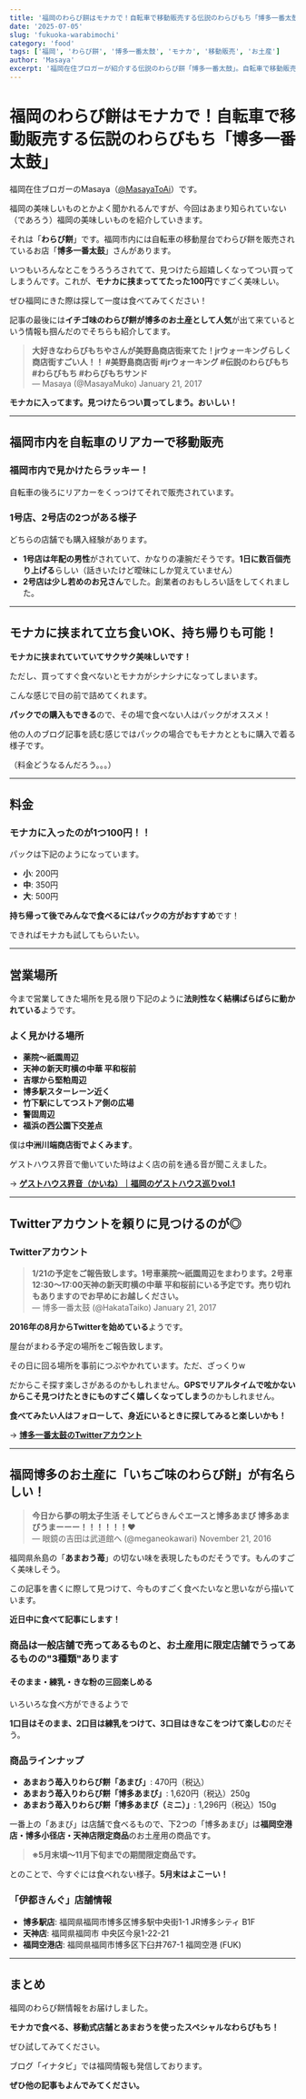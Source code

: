 ```yaml
---
title: '福岡のわらび餅はモナカで！自転車で移動販売する伝説のわらびもち「博多一番太鼓」'
date: '2025-07-05'
slug: 'fukuoka-warabimochi'
category: 'food'
tags: ['福岡', 'わらび餅', '博多一番太鼓', 'モナカ', '移動販売', 'お土産']
author: 'Masaya'
excerpt: '福岡在住ブロガーが紹介する伝説のわらび餅「博多一番太鼓」。自転車で移動販売するモナカ入りわらび餅の魅力と、いちご味の博多あまびについて詳しく解説します。'
---
```


# 福岡のわらび餅はモナカで！自転車で移動販売する伝説のわらびもち「博多一番太鼓」

福岡在住ブロガーのMasaya（[@MasayaToAi](https://x.com/MasayaToAi)）です。

福岡の美味しいものとかよく聞かれるんですが、今回はあまり知られていない（であろう）福岡の美味しいものを紹介していきます。

それは「**わらび餅**」です。福岡市内には自転車の移動屋台でわらび餅を販売されているお店「**博多一番太鼓**」さんがあります。

いつもいろんなとこをうろうろされてて、見つけたら超嬉しくなってつい買ってしまうんです。これが、**モナカに挟まっててたった100円**ですごく美味しい。

ぜひ福岡にきた際は探して一度は食べてみてください！

記事の最後には**イチゴ味のわらび餅が博多のお土産として人気**が出て来ているという情報も掴んだのでそちらも紹介してます。

> **大好きなわらびもちやさんが美野島商店街来てた！jrウォーキングらしく商店街すごい人！！ #美野島商店街 #jrウォーキング #伝説のわらびもち #わらびもち #わらびもちサンド**  
> — Masaya (@MasayaMuko) January 21, 2017

**モナカに入ってます。見つけたらつい買ってしまう。おいしい！**

---

## 福岡市内を自転車のリアカーで移動販売

### 福岡市内で見かけたらラッキー！

自転車の後ろにリアカーをくっつけてそれで販売されています。

### 1号店、2号店の2つがある様子

どちらの店舗でも購入経験があります。

- **1号店は年配の男性**がされていて、かなりの凄腕だそうです。**1日に数百個売り上げる**らしい（話きいたけど曖昧にしか覚えていません）
- **2号店は少し若めのお兄さん**でした。創業者のおもしろい話をしてくれました。

---

## モナカに挟まれて立ち食いOK、持ち帰りも可能！

**モナカに挟まれていていてサクサク美味しいです！**

ただし、買ってすぐ食べないとモナカがシナシナになってしまいます。

こんな感じで目の前で詰めてくれます。

**パックでの購入もできる**ので、その場で食べない人はパックがオススメ！

他の人のブログ記事を読む感じではパックの場合でもモナカとともに購入で着る様子です。

（料金どうなるんだろう。。。）

---

## 料金

### モナカに入ったのが1つ100円！！

パックは下記のようになっています。

- **小**: 200円
- **中**: 350円
- **大**: 500円

**持ち帰って後でみんなで食べるにはパックの方がおすすめ**です！

できればモナカも試してもらいたい。

---

## 営業場所

今まで営業してきた場所を見る限り下記のように**法則性なく結構ばらばらに動かれている**ようです。

### よく見かける場所

- **薬院〜祇園周辺**
- **天神の新天町横の中華 平和桜前**
- **吉塚から堅粕周辺**
- **博多駅スターレーン近く**
- **竹下駅にしてつストア側の広場**
- **警固周辺**
- **福浜の西公園下交差点**

僕は**中洲川端商店街でよくみます**。

ゲストハウス界音で働いていた時はよく店の前を通る音が聞こえました。

→ **[ゲストハウス界音（かいね）｜福岡のゲストハウス巡りvol.1](/guesthouse-nihonjin)**

---

## Twitterアカウントを頼りに見つけるのが◎

### Twitterアカウント

> **1/21の予定をご報告致します。1号車薬院〜祇園周辺をまわります。2号車12:30〜17:00天神の新天町横の中華 平和桜前にいる予定です。売り切れもありますのでお早めにお越しください。**  
> — 博多一番太鼓 (@HakataTaiko) January 21, 2017

**2016年の8月からTwitterを始めている**ようです。

屋台がまわる予定の場所をご報告致します。

その日に回る場所を事前につぶやかれています。ただ、ざっくりw

だからこそ探す楽しさがあるのかもしれません。**GPSでリアルタイムで呟かないからこそ見つけたときにものすごく嬉しくなってしまう**のかもしれません。

**食べてみたい人はフォローして、身近にいるときに探してみると楽しいかも！**

→ **[博多一番太鼓のTwitterアカウント](https://twitter.com/HakataTaiko)**

---

## 福岡博多のお土産に「いちご味のわらび餅」が有名らしい！

> **今日から夢の明太子生活 そしてどらきんぐエースと博多あまび 博多あまびうまーーー！！！！！！❤**  
> — 眼鏡の吉田は武道館へ (@meganeokawari) November 21, 2016

福岡県糸島の「**あまおう苺**」の切ない味を表現したものだそうです。もんのすごく美味しそう。

この記事を書くに際して見つけて、今ものすごく食べたいなと思いながら描いています。

**近日中に食べて記事にします！**

### 商品は一般店舗で売ってあるものと、お土産用に限定店舗でうってあるものの"3種類"あります

#### そのまま・練乳・きな粉の三回楽しめる

いろいろな食べ方ができるようで

**1口目はそのまま、2口目は練乳をつけて、3口目はきなこをつけて楽しむ**のだそう。

### 商品ラインナップ

- **あまおう苺入りわらび餅「あまび」**: 470円（税込）
- **あまおう苺入りわらび餅「博多あまび」**: 1,620円（税込）250g
- **あまおう苺入りわらび餅「博多あまび（ミニ）」**: 1,296円（税込）150g

一番上の「あまび」は店舗で食べるもので、下2つの「博多あまび」は**福岡空港店・博多小径店・天神店限定商品**のお土産用の商品です。

> **※5月末頃～11月下旬までの期間限定商品です。**

とのことで、今すぐには食べれない様子。**5月末はよこーい！**

### 「伊都きんぐ」店舗情報

- **博多駅店**: 福岡県福岡市博多区博多駅中央街1-1 JR博多シティ B1F
- **天神店**: 福岡県福岡市 中央区今泉1-22-21
- **福岡空港店**: 福岡県福岡市博多区下臼井767-1 福岡空港 (FUK)

---

## まとめ

福岡のわらび餅情報をお届けしました。

**モナカで食べる、移動式店舗とあまおうを使ったスペシャルなわらびもち！**

ぜひ試してみてください。

ブログ「イナタビ」では福岡情報も発信しております。

**ぜひ他の記事もよんでみてください。**